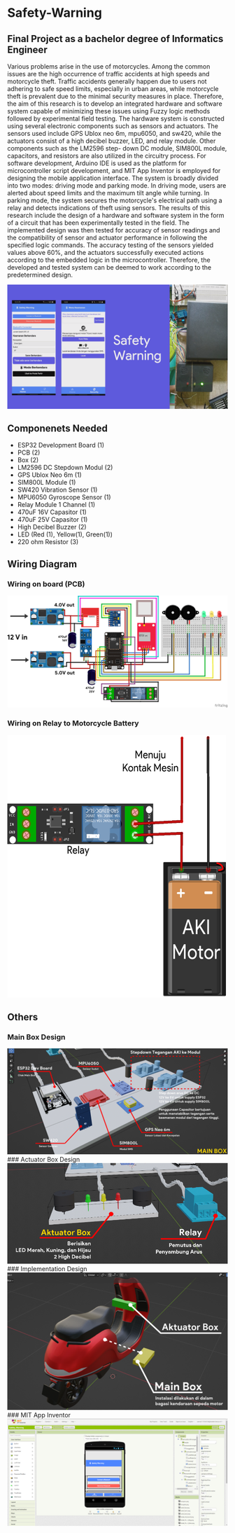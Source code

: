 # Safety-Warning
## Final Project as a bachelor degree of Informatics Engineer

Various problems arise in the use of motorcycles. Among the common issues are the
high occurrence of traffic accidents at high speeds and motorcycle theft. Traffic
accidents generally happen due to users not adhering to safe speed limits, especially
in urban areas, while motorcycle theft is prevalent due to the minimal security
measures in place. Therefore, the aim of this research is to develop an integrated
hardware and software system capable of minimizing these issues using Fuzzy logic
methods followed by experimental field testing. The hardware system is constructed
using several electronic components such as sensors and actuators. The sensors used
include GPS Ublox neo 6m, mpu6050, and sw420, while the actuators consist of a high
decibel buzzer, LED, and relay module. Other components such as the LM2596 step-
down DC module, SIM800L module, capacitors, and resistors are also utilized in the
circuitry process. For software development, Arduino IDE is used as the platform for
microcontroller script development, and MIT App Inventor is employed for designing
the mobile application interface. The system is broadly divided into two modes: driving
mode and parking mode. In driving mode, users are alerted about speed limits and the
maximum tilt angle while turning. In parking mode, the system secures the
motorcycle's electrical path using a relay and detects indications of theft using sensors.
The results of this research include the design of a hardware and software system in
the form of a circuit that has been experimentally tested in the field. The implemented
design was then tested for accuracy of sensor readings and the compatibility of sensor
and actuator performance in following the specified logic commands. The accuracy
testing of the sensors yielded values above 60%, and the actuators successfully
executed actions according to the embedded logic in the microcontroller. Therefore,
the developed and tested system can be deemed to work according to the
predetermined design.

<img src="./Others/Safety-Warning.png">

## Componenets Needed
* ESP32 Development Board (1) <br/>
* PCB (2) <br/>
* Box (2) <br/>
* LM2596 DC Stepdown Modul (2) <br/>
* GPS Ublox Neo 6m (1) <br/>
* SIM800L Module (1) <br/>
* SW420 Vibration Sensor (1) <br/>
* MPU6050 Gyroscope Sensor (1) <br/>
* Relay Module 1 Channel (1) <br/>
* 470uF 16V Capasitor (1) <br/>
* 470uF 25V Capasitor (1) <br/>
* High Decibel Buzzer (2) <br/>
* LED (Red (1), Yellow(1), Green(1)) <br/>
* 220 ohm Resistor (3) <br/>

## Wiring Diagram

### Wiring on board (PCB) <br/>
<img src="./Wiring/Safety_Warning_Wiring.png">

### Wiring on Relay to Motorcycle Battery <br/>
<img src="./Wiring/Relay_Wiring.png" width="500" height="600">

## Others
### Main Box Design
<img src="./Others/Main_Box_Design.PNG">
<br/>
### Actuator Box Design
<img src="./Others/Actuator_Box_Design.PNG">
<br/>
### Implementation Design
<img src="./Others/Implementation_Design.PNG">
<br/>
### MIT App Inventor
<img src="./Others/mit-app-inventor.PNG">
